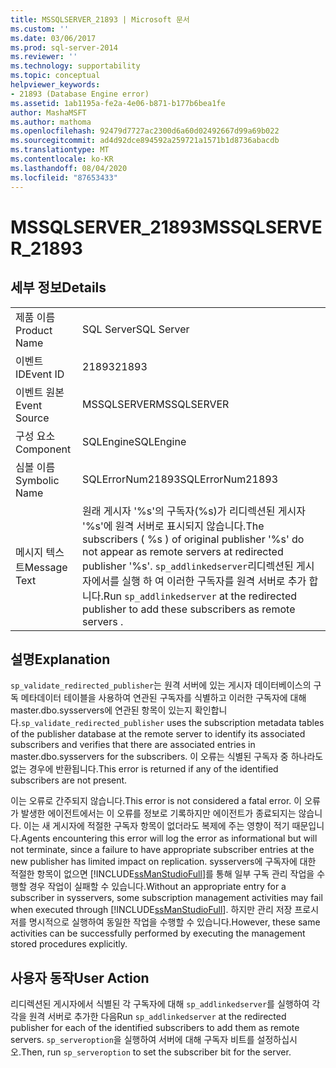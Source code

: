 ```yaml
---
title: MSSQLSERVER_21893 | Microsoft 문서
ms.custom: ''
ms.date: 03/06/2017
ms.prod: sql-server-2014
ms.reviewer: ''
ms.technology: supportability
ms.topic: conceptual
helpviewer_keywords:
- 21893 (Database Engine error)
ms.assetid: 1ab1195a-fe2a-4e06-b871-b177b6bea1fe
author: MashaMSFT
ms.author: mathoma
ms.openlocfilehash: 92479d7727ac2300d6a60d02492667d99a69b022
ms.sourcegitcommit: ad4d92dce894592a259721a1571b1d8736abacdb
ms.translationtype: MT
ms.contentlocale: ko-KR
ms.lasthandoff: 08/04/2020
ms.locfileid: "87653433"
---
```

# <a name="mssqlserver_21893"></a><span data-ttu-id="d275f-102">MSSQLSERVER_21893</span><span class="sxs-lookup"><span data-stu-id="d275f-102">MSSQLSERVER_21893</span></span>
    
## <a name="details"></a><span data-ttu-id="d275f-103">세부 정보</span><span class="sxs-lookup"><span data-stu-id="d275f-103">Details</span></span>  
  
|||  
|-|-|  
|<span data-ttu-id="d275f-104">제품 이름</span><span class="sxs-lookup"><span data-stu-id="d275f-104">Product Name</span></span>|<span data-ttu-id="d275f-105">SQL Server</span><span class="sxs-lookup"><span data-stu-id="d275f-105">SQL Server</span></span>|  
|<span data-ttu-id="d275f-106">이벤트 ID</span><span class="sxs-lookup"><span data-stu-id="d275f-106">Event ID</span></span>|<span data-ttu-id="d275f-107">21893</span><span class="sxs-lookup"><span data-stu-id="d275f-107">21893</span></span>|  
|<span data-ttu-id="d275f-108">이벤트 원본</span><span class="sxs-lookup"><span data-stu-id="d275f-108">Event Source</span></span>|<span data-ttu-id="d275f-109">MSSQLSERVER</span><span class="sxs-lookup"><span data-stu-id="d275f-109">MSSQLSERVER</span></span>|  
|<span data-ttu-id="d275f-110">구성 요소</span><span class="sxs-lookup"><span data-stu-id="d275f-110">Component</span></span>|<span data-ttu-id="d275f-111">SQLEngine</span><span class="sxs-lookup"><span data-stu-id="d275f-111">SQLEngine</span></span>|  
|<span data-ttu-id="d275f-112">심볼 이름</span><span class="sxs-lookup"><span data-stu-id="d275f-112">Symbolic Name</span></span>|<span data-ttu-id="d275f-113">SQLErrorNum21893</span><span class="sxs-lookup"><span data-stu-id="d275f-113">SQLErrorNum21893</span></span>|  
|<span data-ttu-id="d275f-114">메시지 텍스트</span><span class="sxs-lookup"><span data-stu-id="d275f-114">Message Text</span></span>|<span data-ttu-id="d275f-115">원래 게시자 '%s'의 구독자(%s)가 리디렉션된 게시자 '%s'에 원격 서버로 표시되지 않습니다.</span><span class="sxs-lookup"><span data-stu-id="d275f-115">The subscribers ( %s ) of original publisher '%s' do not appear as remote servers at redirected publisher '%s'.</span></span> <span data-ttu-id="d275f-116">`sp_addlinkedserver`리디렉션된 게시자에서를 실행 하 여 이러한 구독자를 원격 서버로 추가 합니다.</span><span class="sxs-lookup"><span data-stu-id="d275f-116">Run `sp_addlinkedserver` at the redirected publisher to add these subscribers as remote servers .</span></span>|  
  
## <a name="explanation"></a><span data-ttu-id="d275f-117">설명</span><span class="sxs-lookup"><span data-stu-id="d275f-117">Explanation</span></span>  
 <span data-ttu-id="d275f-118">`sp_validate_redirected_publisher`는 원격 서버에 있는 게시자 데이터베이스의 구독 메타데이터 테이블을 사용하여 연관된 구독자를 식별하고 이러한 구독자에 대해 master.dbo.sysservers에 연관된 항목이 있는지 확인합니다.</span><span class="sxs-lookup"><span data-stu-id="d275f-118">`sp_validate_redirected_publisher` uses the subscription metadata tables of the publisher database at the remote server to identify its associated subscribers and verifies that there are associated entries in master.dbo.sysservers for the subscribers.</span></span> <span data-ttu-id="d275f-119">이 오류는 식별된 구독자 중 하나라도 없는 경우에 반환됩니다.</span><span class="sxs-lookup"><span data-stu-id="d275f-119">This error is returned if any of the identified subscribers are not present.</span></span>  
  
 <span data-ttu-id="d275f-120">이는 오류로 간주되지 않습니다.</span><span class="sxs-lookup"><span data-stu-id="d275f-120">This error is not considered a fatal error.</span></span> <span data-ttu-id="d275f-121">이 오류가 발생한 에이전트에서는 이 오류를 정보로 기록하지만 에이전트가 종료되지는 않습니다. 이는 새 게시자에 적절한 구독자 항목이 없더라도 복제에 주는 영향이 적기 때문입니다.</span><span class="sxs-lookup"><span data-stu-id="d275f-121">Agents encountering this error will log the error as informational but will not terminate, since a failure to have appropriate subscriber entries at the new publisher has limited impact on replication.</span></span> <span data-ttu-id="d275f-122">sysservers에 구독자에 대한 적절한 항목이 없으면 [!INCLUDE[ssManStudioFull](../../includes/ssmanstudiofull-md.md)]를 통해 일부 구독 관리 작업을 수행할 경우 작업이 실패할 수 있습니다.</span><span class="sxs-lookup"><span data-stu-id="d275f-122">Without an appropriate entry for a subscriber in sysservers, some subscription management activities may fail when executed through [!INCLUDE[ssManStudioFull](../../includes/ssmanstudiofull-md.md)].</span></span> <span data-ttu-id="d275f-123">하지만 관리 저장 프로시저를 명시적으로 실행하여 동일한 작업을 수행할 수 있습니다.</span><span class="sxs-lookup"><span data-stu-id="d275f-123">However, these same activities can be successfully performed by executing the management stored procedures explicitly.</span></span>  
  
## <a name="user-action"></a><span data-ttu-id="d275f-124">사용자 동작</span><span class="sxs-lookup"><span data-stu-id="d275f-124">User Action</span></span>  
 <span data-ttu-id="d275f-125">리디렉션된 게시자에서 식별된 각 구독자에 대해 `sp_addlinkedserver`를 실행하여 각각을 원격 서버로 추가한 다음</span><span class="sxs-lookup"><span data-stu-id="d275f-125">Run `sp_addlinkedserver` at the redirected publisher for each of the identified subscribers to add them as remote servers.</span></span> <span data-ttu-id="d275f-126">`sp_serveroption`을 실행하여 서버에 대해 구독자 비트를 설정하십시오.</span><span class="sxs-lookup"><span data-stu-id="d275f-126">Then, run `sp_serveroption` to set the subscriber bit for the server.</span></span>  
  
  
